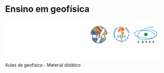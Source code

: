 # Ensino em geofísica
![](https://github.com/lszam/ensino/blob/main/logos.png)
Aulas de geofísica - Material didático
